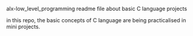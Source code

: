 alx-low_level_programming readme file
 about basic C language projects

in this repo, the basic concepts of C language are being practicalised in mini projects.
